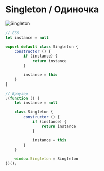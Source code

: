 # Singleton / Одиночка

![Singleton](https://hsto.org/getpro/habr/post_images/f80/871/aaf/f80871aaf46238adcc0cd2468f19a4c5.jpg)


```javascript
// ES6
let instance = null

export default class Singleton {
	constructor () {
		if (instance) {
			return instance
		}

		instance = this
	}
}
```

```javascript
// Браузер
;(function () {
	let instance = null

	class Singleton {
		constructor () {
			if (instance) {
				return instance
			}

			instance = this
		}
	}

	window.Singleton = Singleton
})();
```